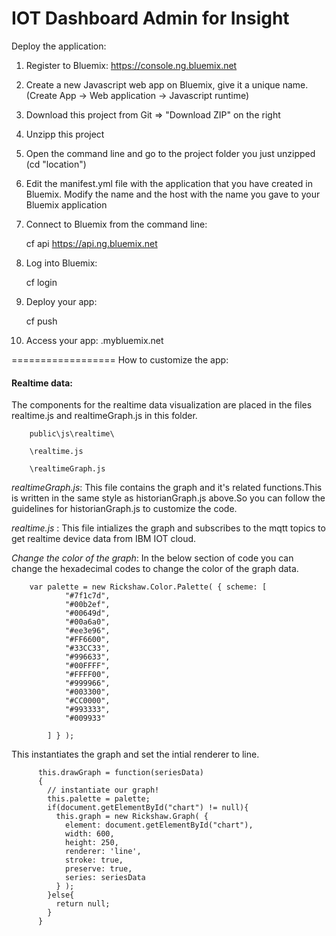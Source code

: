 IOT Dashboard Admin for Insight
==================

Deploy the application:

1. Register to Bluemix:
    https://console.ng.bluemix.net
    
2. Create a new Javascript web app on Bluemix, give it a unique name. (Create App -> Web application -> Javascript runtime)
3. Download this project from Git => "Download ZIP" on the right
4. Unzipp this project
5. Open the command line and go to the project folder you just unzipped (cd "location")
6. Edit the manifest.yml file with the application that you have created in Bluemix. Modify the name and the host with the name you gave to your Bluemix application


7. Connect to Bluemix from the command line:

    cf api https://api.ng.bluemix.net

8. Log into Bluemix:

    cf login 

9. Deploy your app:

    cf push <your bluemix-application-name>

10. Access your app: <your bluemix-application-name>.mybluemix.net
 


==================
How to customize the app:

#### Realtime data: 

   The components for the realtime data visualization are placed in the files realtime.js and realtimeGraph.js in this folder.

        public\js\realtime\
    
        \realtime.js
    
        \realtimeGraph.js

*realtimeGraph.js*: This file contains the graph and it's related functions.This is written in the same style as historianGraph.js above.So you can follow the guidelines for historianGraph.js to customize the code.

*realtime.js* : This file intializes the graph and subscribes to the mqtt topics to get realtime device data from IBM IOT cloud.


 *Change the color of the graph*: In the below section of code you can change the hexadecimal codes to change the color of the graph data.
    
        var palette = new Rickshaw.Color.Palette( { scheme: [
                "#7f1c7d",
                "#00b2ef",
                "#00649d",
                "#00a6a0",
                "#ee3e96",
                "#FF6600",
                "#33CC33",
                "#996633",
                "#00FFFF",
                "#FFFF00",
                "#999966",
                "#003300",
                "#CC0000",
                "#993333",
                "#009933"

            ] } );

 This instantiates the graph and set the intial renderer to line.

        
          this.drawGraph = function(seriesData)
          {
            // instantiate our graph!
            this.palette = palette;
            if(document.getElementById("chart") != null){
              this.graph = new Rickshaw.Graph( {
                element: document.getElementById("chart"),
                width: 600,
                height: 250,
                renderer: 'line',
                stroke: true,
                preserve: true,
                series: seriesData  
              } );
            }else{
              return null;
            }
          }

